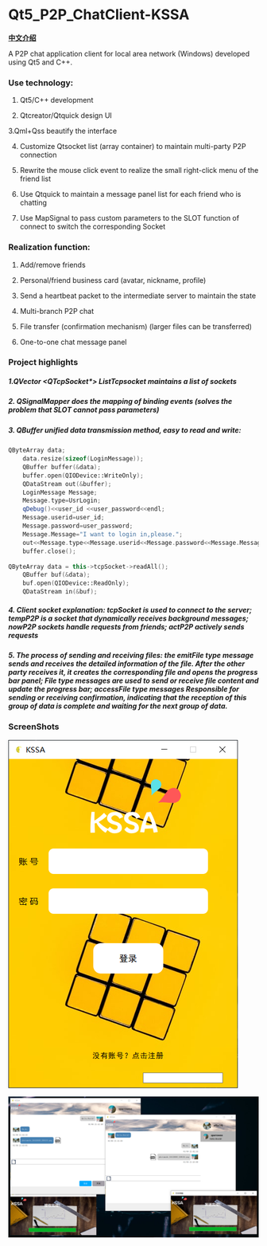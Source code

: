 # Qt5_P2P_ChatClient-KSSA
**[中文介绍](https://github.com/Sovea/Qt5_P2P_ChatClient-KSSA/blob/master/ReadMe_ZH.md)**

A P2P chat application client for local area network (Windows) developed using Qt5 and C++.

### Use technology:

1. Qt5/C++ development

2. Qtcreator/Qtquick design UI

3.Qml+Qss beautify the interface

4. Customize Qtsocket list (array container) to maintain multi-party P2P connection

5. Rewrite the mouse click event to realize the small right-click menu of the friend list

6. Use Qtquick to maintain a message panel list for each friend who is chatting

7. Use MapSignal to pass custom parameters to the SLOT function of connect to switch the corresponding Socket

### Realization function:

1. Add/remove friends

2. Personal/friend business card (avatar, nickname, profile)

3. Send a heartbeat packet to the intermediate server to maintain the state

4. Multi-branch P2P chat

5. File transfer (confirmation mechanism) (larger files can be transferred)

6. One-to-one chat message panel

### Project highlights

##### 1.QVector <QTcpSocket*> ListTcpsocket maintains a list of sockets
##### 2. QSignalMapper does the mapping of binding events (solves the problem that SLOT cannot pass parameters)
##### 3. QBuffer unified data transmission method, easy to read and write:

```c++
QByteArray data;
    data.resize(sizeof(LoginMessage));
    QBuffer buffer(&data);
    buffer.open(QIODevice::WriteOnly);
    QDataStream out(&buffer);
    LoginMessage Message;
    Message.type=UsrLogin;
    qDebug()<<user_id <<user_password<<endl;
    Message.userid=user_id;
    Message.password=user_password;
    Message.Message="I want to login in,please.";
    out<<Message.type<<Message.userid<<Message.password<<Message.Message<<true;
	buffer.close();
```

```c++
QByteArray data = this->tcpSocket->readAll();
    QBuffer buf(&data);
    buf.open(QIODevice::ReadOnly);
    QDataStream in(&buf);
```

##### 4. Client socket explanation: tcpSocket is used to connect to the server; tempP2P is a socket that dynamically receives background messages; nowP2P sockets handle requests from friends; actP2P actively sends requests
##### 5. The process of sending and receiving files: the emitFile type message sends and receives the detailed information of the file. After the other party receives it, it creates the corresponding file and opens the progress bar panel; File type messages are used to send or receive file content and update the progress bar; accessFile type messages Responsible for sending or receiving confirmation, indicating that the reception of this group of data is complete and waiting for the next group of data.

### ScreenShots
![KSSA_Login](https://github.com/Sovea/Qt5_P2P_ChatClient-KSSA/blob/master/image/Screenshot/KSSA_Login.png)

![KSSA_ChatExample](https://github.com/Sovea/Qt5_P2P_ChatClient-KSSA/blob/master/image/Screenshot/KSSA_ChatExample.png)
